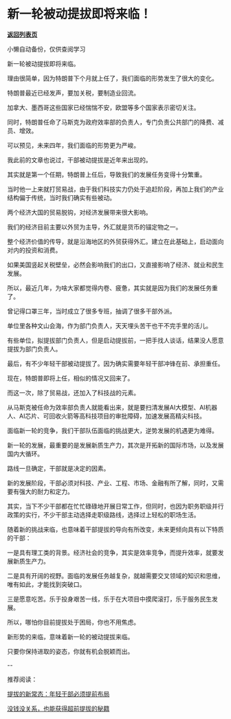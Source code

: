 # 新一轮被动提拔即将来临！

[**返回列表页**](/gzh/费曼的小茶馆)

小懒自动备份，仅供查阅学习

新一轮被动提拔即将来临。

理由很简单，因为特朗普下个月就上任了，我们面临的形势发生了很大的变化。

特朗普最近已经发声，要加关税，要制造业回流。

加拿大、墨西哥这些国家已经惴惴不安，欧盟等多个国家表示密切关注。

同时，特朗普任命了马斯克为政府效率部的负责人，专门负责公共部门的降费、减员、增效。

可以预见，未来四年，我们面临的形势更为严峻。  

我此前的文章也说过，干部被动提拔是近年来出现的。

其实就是第一个任期，特朗普上任后，导致我们的发展任务变得十分繁重。  

当时他一上来就打贸易战，由于我们科技实力仍处于追赶阶段，再加上我们的产业结构偏于传统，当时我们确实有些被动。

两个经济大国的贸易脱钩，对经济发展带来很大影响。  

我们的经济目前主要以外贸为主导，外汇就是货币的锚定物之一。  

整个经济价值的传导，就是沿海地区的外贸获得外汇。建立在此基础上，启动面向对内的投资和消费。

如果美国竖起关税壁垒，必然会影响我们的出口，又直接影响了经济、就业和民生发展。

所以，最近几年，为啥大家都觉得内卷、疲惫，其实就是因为我们的发展任务重了。

曾记得口罩三年，当时成立了很多专班，抽调了很多干部外派。  

单位里各种文山会海，作为部门负责人，天天埋头苦干也干不完手里的活儿。

有些单位，拟提拔部门负责人，但是启动提拔前，一把手找人谈话，结果没人愿意提拔为部门负责人。

最后，有不少年轻干部被动提拔了。因为确实需要年轻干部冲锋在前、承担重任。

现在，特朗普即将上任，相似的情况又回来了。  

而这一次，除了贸易战，还加入了科技战的元素。  

从马斯克被任命为效率部负责人就能看出来，就是要扫清发展AI大模型、AI机器人、AI芯片、可回收火箭等高科技项目的审批障碍，加速发展高精尖科技。

面临新一轮的竞争，我们干部队伍面临的挑战更大，逆势发展的机遇更为难得。

新一轮的发展，最重要的是发展新质生产力，其次是开拓新的国际市场，以及发展国内大循环。

路线一旦确定，干部就是决定的因素。  

新的发展阶段，干部必须对科技、产业、工程、市场、金融有所了解，同时，又需要有强大的耐力和定力。

其实，当下不少干部都在忙忙碌碌地开展日常工作，但同时，也因为职务职级并行政策的实行，不少干部主动选择走职级路线，选择过上轻松的职场生活。

随着新的挑战来临，也意味着干部提拔的导向有所改变，未来更倾向具有以下特质的干部：

一是具有理工类的背景。经济社会的竞争，其实是效率竞争，而提升效率，就要发展新质生产力。

二是具有开阔的视野。面临的发展任务越复杂，就越需要交叉领域的知识和思维，唯有如此，才能找到突破口。

三是愿意吃苦。乐于投身艰苦一线，乐于在大项目中摸爬滚打，乐于服务民生发展。

所以，哪怕你目前提拔处于困局，你也不用焦虑。

新形势的来临，意味着新一轮的被动提拔来临。

只要你保持进取的姿态，你就有机会脱颖而出。

\--

推荐阅读：

[提拔的新常态：年轻干部必须提前布局](https://mp.weixin.qq.com/s?__biz=Mzk0MzcyOTA5Ng==&mid=2247488594&idx=1&sn=4edf1cc326fe7574d718f6cc290ef073&scene=21#wechat_redirect)  

[没钱没关系，也能获得超前提拔的秘籍](https://mp.weixin.qq.com/s?__biz=Mzk0MzcyOTA5Ng==&mid=2247488570&idx=2&sn=9ea9f4553629798571ad4bdbc9f2b74d&scene=21#wechat_redirect)  


